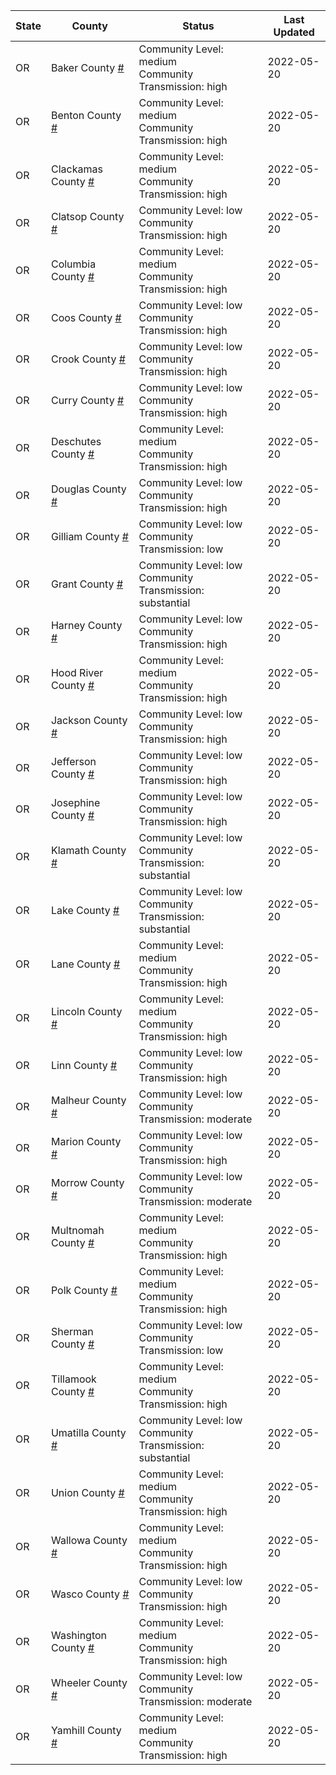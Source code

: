 State | County | Status | Last Updated
--- | --- | --- | --- 
OR | Baker County <a href="#baker_county">#</a> | <a name="baker_county"></a>Community Level: medium<br/>Community Transmission: high | 2022-05-20
OR | Benton County <a href="#benton_county">#</a> | <a name="benton_county"></a>Community Level: medium<br/>Community Transmission: high | 2022-05-20
OR | Clackamas County <a href="#clackamas_county">#</a> | <a name="clackamas_county"></a>Community Level: medium<br/>Community Transmission: high | 2022-05-20
OR | Clatsop County <a href="#clatsop_county">#</a> | <a name="clatsop_county"></a>Community Level: low<br/>Community Transmission: high | 2022-05-20
OR | Columbia County <a href="#columbia_county">#</a> | <a name="columbia_county"></a>Community Level: medium<br/>Community Transmission: high | 2022-05-20
OR | Coos County <a href="#coos_county">#</a> | <a name="coos_county"></a>Community Level: low<br/>Community Transmission: high | 2022-05-20
OR | Crook County <a href="#crook_county">#</a> | <a name="crook_county"></a>Community Level: low<br/>Community Transmission: high | 2022-05-20
OR | Curry County <a href="#curry_county">#</a> | <a name="curry_county"></a>Community Level: low<br/>Community Transmission: high | 2022-05-20
OR | Deschutes County <a href="#deschutes_county">#</a> | <a name="deschutes_county"></a>Community Level: medium<br/>Community Transmission: high | 2022-05-20
OR | Douglas County <a href="#douglas_county">#</a> | <a name="douglas_county"></a>Community Level: low<br/>Community Transmission: high | 2022-05-20
OR | Gilliam County <a href="#gilliam_county">#</a> | <a name="gilliam_county"></a>Community Level: low<br/>Community Transmission: low | 2022-05-20
OR | Grant County <a href="#grant_county">#</a> | <a name="grant_county"></a>Community Level: low<br/>Community Transmission: substantial | 2022-05-20
OR | Harney County <a href="#harney_county">#</a> | <a name="harney_county"></a>Community Level: low<br/>Community Transmission: high | 2022-05-20
OR | Hood River County <a href="#hood_river_county">#</a> | <a name="hood_river_county"></a>Community Level: medium<br/>Community Transmission: high | 2022-05-20
OR | Jackson County <a href="#jackson_county">#</a> | <a name="jackson_county"></a>Community Level: low<br/>Community Transmission: high | 2022-05-20
OR | Jefferson County <a href="#jefferson_county">#</a> | <a name="jefferson_county"></a>Community Level: low<br/>Community Transmission: high | 2022-05-20
OR | Josephine County <a href="#josephine_county">#</a> | <a name="josephine_county"></a>Community Level: low<br/>Community Transmission: high | 2022-05-20
OR | Klamath County <a href="#klamath_county">#</a> | <a name="klamath_county"></a>Community Level: low<br/>Community Transmission: substantial | 2022-05-20
OR | Lake County <a href="#lake_county">#</a> | <a name="lake_county"></a>Community Level: low<br/>Community Transmission: substantial | 2022-05-20
OR | Lane County <a href="#lane_county">#</a> | <a name="lane_county"></a>Community Level: medium<br/>Community Transmission: high | 2022-05-20
OR | Lincoln County <a href="#lincoln_county">#</a> | <a name="lincoln_county"></a>Community Level: medium<br/>Community Transmission: high | 2022-05-20
OR | Linn County <a href="#linn_county">#</a> | <a name="linn_county"></a>Community Level: low<br/>Community Transmission: high | 2022-05-20
OR | Malheur County <a href="#malheur_county">#</a> | <a name="malheur_county"></a>Community Level: low<br/>Community Transmission: moderate | 2022-05-20
OR | Marion County <a href="#marion_county">#</a> | <a name="marion_county"></a>Community Level: low<br/>Community Transmission: high | 2022-05-20
OR | Morrow County <a href="#morrow_county">#</a> | <a name="morrow_county"></a>Community Level: low<br/>Community Transmission: moderate | 2022-05-20
OR | Multnomah County <a href="#multnomah_county">#</a> | <a name="multnomah_county"></a>Community Level: medium<br/>Community Transmission: high | 2022-05-20
OR | Polk County <a href="#polk_county">#</a> | <a name="polk_county"></a>Community Level: medium<br/>Community Transmission: high | 2022-05-20
OR | Sherman County <a href="#sherman_county">#</a> | <a name="sherman_county"></a>Community Level: low<br/>Community Transmission: low | 2022-05-20
OR | Tillamook County <a href="#tillamook_county">#</a> | <a name="tillamook_county"></a>Community Level: medium<br/>Community Transmission: high | 2022-05-20
OR | Umatilla County <a href="#umatilla_county">#</a> | <a name="umatilla_county"></a>Community Level: low<br/>Community Transmission: substantial | 2022-05-20
OR | Union County <a href="#union_county">#</a> | <a name="union_county"></a>Community Level: medium<br/>Community Transmission: high | 2022-05-20
OR | Wallowa County <a href="#wallowa_county">#</a> | <a name="wallowa_county"></a>Community Level: medium<br/>Community Transmission: high | 2022-05-20
OR | Wasco County <a href="#wasco_county">#</a> | <a name="wasco_county"></a>Community Level: low<br/>Community Transmission: high | 2022-05-20
OR | Washington County <a href="#washington_county">#</a> | <a name="washington_county"></a>Community Level: medium<br/>Community Transmission: high | 2022-05-20
OR | Wheeler County <a href="#wheeler_county">#</a> | <a name="wheeler_county"></a>Community Level: low<br/>Community Transmission: moderate | 2022-05-20
OR | Yamhill County <a href="#yamhill_county">#</a> | <a name="yamhill_county"></a>Community Level: medium<br/>Community Transmission: high | 2022-05-20
